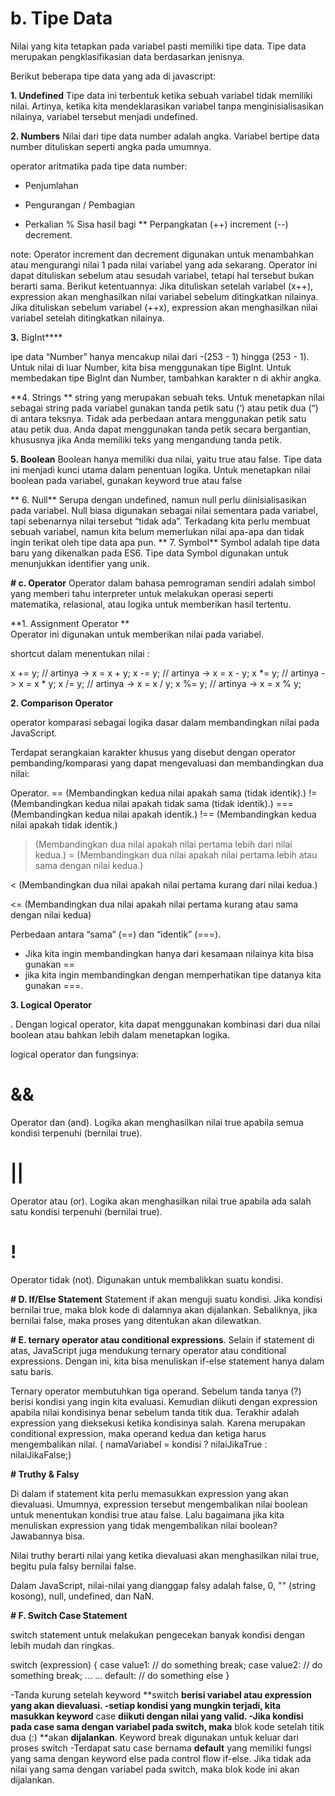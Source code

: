 # b. Tipe Data

Nilai yang kita tetapkan pada variabel pasti memiliki tipe data. Tipe data merupakan pengklasifikasian data berdasarkan jenisnya.

Berikut beberapa tipe data yang ada di javascript:

**1. Undefined**
   Tipe data ini terbentuk ketika sebuah variabel tidak memiliki nilai. Artinya, ketika kita mendeklarasikan variabel tanpa menginisialisasikan nilainya, variabel tersebut menjadi undefined.

**2. Numbers**
Nilai dari tipe data number adalah angka. Variabel bertipe data number dituliskan seperti angka pada umumnya.

 operator aritmatika pada tipe data number:
 +	Penjumlahan
 -	Pengurangan
 /	Pembagian
 *	Perkalian
 %	Sisa hasil bagi
 **	Perpangkatan
 (++) increment
  (--) decrement. 

note:  Operator increment dan decrement digunakan untuk menambahkan atau mengurangi nilai 1 pada nilai variabel yang ada sekarang.
Operator ini dapat dituliskan sebelum atau sesudah variabel, tetapi hal tersebut bukan berarti sama. 
Berikut ketentuannya:
Jika dituliskan setelah variabel (x++), expression akan menghasilkan nilai variabel sebelum ditingkatkan nilainya.
Jika dituliskan sebelum variabel (++x), expression akan menghasilkan nilai variabel setelah ditingkatkan nilainya.


**3.** BigInt****

ipe data “Number” hanya mencakup nilai dari -(253 - 1) hingga (253 - 1).
Untuk nilai di luar Number, kita bisa menggunakan tipe BigInt. Untuk membedakan tipe BigInt dan Number, tambahkan karakter n di akhir angka. 

**4. Strings
**
string yang merupakan sebuah teks. Untuk menetapkan nilai sebagai string pada variabel gunakan tanda petik satu (‘) atau petik dua (“) di antara teksnya. 
Tidak ada perbedaan antara menggunakan petik satu atau petik dua. Anda dapat menggunakan tanda petik secara bergantian, khususnya jika Anda memiliki teks yang mengandung tanda petik.

**5. Boolean**
Boolean hanya memiliki dua nilai, yaitu true atau false. 
 Tipe data ini menjadi kunci utama dalam penentuan logika.
 Untuk menetapkan nilai boolean pada variabel, gunakan keyword true atau false


** 6. Null**
  Serupa dengan undefined, namun null perlu diinisialisasikan pada variabel.
 Null biasa digunakan sebagai nilai sementara pada variabel, tapi sebenarnya nilai tersebut “tidak ada”.
 Terkadang kita perlu membuat sebuah variabel, namun kita belum memerlukan nilai apa-apa dan tidak ingin terikat oleh tipe data apa pun.
**
 7. Symbol**
  Symbol adalah tipe data baru yang dikenalkan pada ES6. Tipe data Symbol digunakan untuk menunjukkan identifier yang unik.



**# c. Operator**
   Operator dalam bahasa pemrograman sendiri adalah simbol yang memberi tahu interpreter untuk melakukan operasi seperti matematika, relasional, atau logika untuk memberikan hasil tertentu.

**1. Assignment Operator **  
   Operator ini digunakan untuk memberikan nilai pada variabel.

 shortcut dalam menentukan nilai :

x += y; // artinya -> x = x + y;
x -= y; // artinya -> x = x - y;
x *= y; // artinya -> x = x * y;
x /= y; // artinya -> x = x / y;
x %= y; // artinya -> x = x % y;   

**2. Comparison Operator**

operator komparasi sebagai logika dasar dalam membandingkan nilai pada JavaScript.

Terdapat serangkaian karakter khusus yang disebut dengan operator pembanding/komparasi yang dapat mengevaluasi dan membandingkan dua nilai:

Operator. 
== (Membandingkan kedua nilai apakah sama (tidak identik).)
!= (Membandingkan kedua nilai apakah tidak sama (tidak identik).)
=== (Membandingkan kedua nilai apakah identik.)
!== (Membandingkan kedua nilai apakah tidak identik.)
>   (Membandingkan dua nilai apakah nilai pertama lebih dari nilai kedua.)
>= 	(Membandingkan dua nilai apakah nilai pertama lebih atau sama dengan nilai kedua.)

< (Membandingkan dua nilai apakah nilai pertama kurang dari nilai kedua.)

<= (Membandingkan dua nilai apakah nilai pertama kurang atau sama dengan nilai kedua)

Perbedaan antara “sama” (==) dan “identik” (===).
- Jika kita ingin membandingkan hanya dari kesamaan nilainya kita bisa gunakan ==
-  jika kita ingin membandingkan dengan memperhatikan tipe datanya kita gunakan ===.


**3. Logical Operator**

. Dengan logical operator, kita dapat menggunakan kombinasi dari dua nilai boolean atau bahkan lebih dalam menetapkan logika.

logical operator dan fungsinya:

# && 
Operator dan (and). Logika akan menghasilkan nilai true apabila semua kondisi terpenuhi (bernilai true).
# ||
 Operator atau (or). Logika akan menghasilkan nilai true apabila ada salah satu kondisi terpenuhi (bernilai true).

# !
Operator tidak (not). Digunakan untuk membalikkan suatu kondisi.


**# D. If/Else Statement**
Statement if akan menguji suatu kondisi. Jika kondisi bernilai true, maka blok kode di dalamnya akan dijalankan. Sebaliknya, jika bernilai false, maka proses yang ditentukan akan dilewatkan. 

**# E. ternary operator atau conditional expressions**.
Selain if statement di atas, JavaScript juga mendukung ternary operator atau conditional expressions. Dengan ini, kita bisa menuliskan if-else statement hanya dalam satu baris.

Ternary operator membutuhkan tiga operand. Sebelum tanda tanya (?) berisi kondisi yang ingin kita evaluasi. Kemudian diikuti dengan expression apabila nilai kondisinya benar sebelum tanda titik dua. Terakhir adalah expression yang dieksekusi ketika kondisinya salah. Karena merupakan conditional expression, maka operand kedua dan ketiga harus mengembalikan nilai.
( namaVariabel = kondisi ? nilaiJikaTrue : nilaiJikaFalse;)

**# Truthy & Falsy**

Di dalam if statement kita perlu memasukkan expression yang akan dievaluasi. Umumnya, expression tersebut mengembalikan nilai boolean untuk menentukan kondisi true atau false. Lalu bagaimana jika kita menuliskan expression yang tidak mengembalikan nilai boolean? Jawabannya bisa.

 Nilai truthy berarti nilai yang ketika dievaluasi akan menghasilkan nilai true, begitu pula falsy bernilai false.

 Dalam JavaScript, nilai-nilai yang dianggap falsy adalah false, 0, "" (string kosong), null, undefined, dan NaN.


 

**# F. Switch Case Statement**

switch statement untuk melakukan pengecekan banyak kondisi dengan lebih mudah dan ringkas.

switch (expression) {
  case value1:
    // do something
    break;
  case value2:
    // do something
    break;
  ...
  ...
  default:
    // do something else
}

-Tanda kurung setelah keyword **switch **berisi variabel atau expression yang akan dievaluasi.
-setiap kondisi yang mungkin terjadi, kita masukkan keyword** case **diikuti dengan nilai yang valid. 
-Jika kondisi pada **case** sama dengan **variabel pada switch**, maka** blok kode setelah titik dua (:) **akan **dijalankan**. Keyword break digunakan untuk keluar dari proses switch
-Terdapat satu case bernama **default** yang memiliki fungsi yang sama dengan keyword else pada control flow if-else. Jika tidak ada nilai yang sama dengan variabel pada switch, maka blok kode ini akan dijalankan.